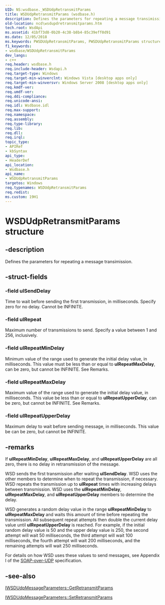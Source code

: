 ```yaml
---
UID: NS:wsdbase._WSDUdpRetransmitParams
title: WSDUdpRetransmitParams (wsdbase.h)
description: Defines the parameters for repeating a message transimission.
old-location: ncd\wsdupdretransmitparams.htm
tech.root: WsdApi
ms.assetid: 41bf73d8-0b20-4c38-b8b4-85c39eff0d91
ms.date: 12/05/2018
ms.keywords: PWSDUdpRetransmitParams, PWSDUdpRetransmitParams structure pointer, WSDUdpRetransmitParams, WSDUdpRetransmitParams structure, _WSDUdpRetransmitParams, ncd.wsdupdretransmitparams, wsdbase/PWSDUdpRetransmitParams, wsdbase/WSDUdpRetransmitParams
f1_keywords:
- wsdbase/WSDUdpRetransmitParams
dev_langs:
- c++
req.header: wsdbase.h
req.include-header: Wsdapi.h
req.target-type: Windows
req.target-min-winverclnt: Windows Vista [desktop apps only]
req.target-min-winversvr: Windows Server 2008 [desktop apps only]
req.kmdf-ver: 
req.umdf-ver: 
req.ddi-compliance: 
req.unicode-ansi: 
req.idl: Wsdbase.idl
req.max-support: 
req.namespace: 
req.assembly: 
req.type-library: 
req.lib: 
req.dll: 
req.irql: 
topic_type:
- APIRef
- kbSyntax
api_type:
- HeaderDef
api_location:
- Wsdbase.h
api_name:
- WSDUdpRetransmitParams
targetos: Windows
req.typenames: WSDUdpRetransmitParams
req.redist: 
ms.custom: 19H1
---
```


# WSDUdpRetransmitParams structure


## -description


Defines the parameters for repeating a message transimission.


## -struct-fields




### -field ulSendDelay

Time to wait before sending the first transmission, in milliseconds. Specify zero for no delay. Cannot be INFINITE.


### -field ulRepeat

Maximum number of transmissions to send. Specify a value between 1 and 256, inclusively.


### -field ulRepeatMinDelay

Minimum value of the range used to generate the initial delay value, in milliseconds. This value must be less than or equal to <b>ulRepeatMaxDelay</b>, can be zero, but cannot be INFINITE. See Remarks.


### -field ulRepeatMaxDelay

Maximum value of the range used to generate the initial delay value, in milliseconds. This value be less than or equal to <b>ulRepeatUpperDelay</b>, can be zero, but cannot be INFINITE. See Remarks.


### -field ulRepeatUpperDelay

Maximum delay to wait before sending message, in milliseconds. This value be can be zero, but cannot be INFINITE.


## -remarks



If <b>ulRepeatMinDelay</b>, <b>ulRepeatMaxDelay</b>, and <b>ulRepeatUpperDelay</b> are all zero, there is no delay in retransmission of the message.

WSD sends the first transmission after waiting <b>ulSendDelay</b>. WSD uses the other members to determine when to repeat the transmission, if necessary. WSD repeats the transmission up to <b>ulRepeat</b> times with increasing delays between transmission. WSD uses the <b>ulRepeatMinDelay</b>, <b>ulRepeatMaxDelay</b>, and <b>ulRepeatUpperDelay</b> members to determine the delay. 

WSD generates a random delay value in the range <b>ulRepeatMinDelay</b> to <b>ulRepeatMaxDelay</b> and waits this amount of time before repeating the transmission. All subsequent repeat attempts then double the current delay value until <b>ulRepeatUpperDelay</b> is reached. For example, if the initial random delay value is 50 and the upper delay value is 250, the second attempt will wait 50 milliseconds, the third attempt will wait 100 milliseconds, the fourth attempt will wait 200 milliseconds, and the remaining attempts will wait 250 milliseconds.

For details on how WSD uses these values to send messages, see Appendix I of the <a href="https://go.microsoft.com/fwlink/p/?linkid=84390">SOAP-over-UDP</a> specification.




## -see-also




<a href="https://docs.microsoft.com/windows/desktop/api/wsdbase/nf-wsdbase-iwsdudpmessageparameters-getretransmitparams">IWSDUdpMessageParameters::GetRetransmitParams</a>



<a href="https://docs.microsoft.com/windows/desktop/api/wsdbase/nf-wsdbase-iwsdudpmessageparameters-setretransmitparams">IWSDUdpMessageParameters::SetRetransmitParams</a>
 

 

